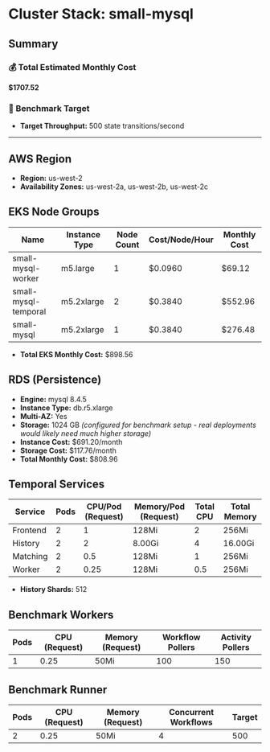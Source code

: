 # Cluster Stack: small-mysql

## Summary

### 💰 Total Estimated Monthly Cost
**$1707.52**

### 🎯 Benchmark Target
- **Target Throughput:** 500 state transitions/second

---

## AWS Region
- **Region:** us-west-2
- **Availability Zones:** us-west-2a, us-west-2b, us-west-2c

## EKS Node Groups
| Name | Instance Type | Node Count | Cost/Node/Hour | Monthly Cost |
|------|--------------|------------|----------------|-------------|
| small-mysql-worker | m5.large | 1 | $0.0960 | $69.12 |
| small-mysql-temporal | m5.2xlarge | 2 | $0.3840 | $552.96 |
| small-mysql | m5.2xlarge | 1 | $0.3840 | $276.48 |

- **Total EKS Monthly Cost:** $898.56

## RDS (Persistence)
- **Engine:** mysql 8.4.5
- **Instance Type:** db.r5.xlarge
- **Multi-AZ:** Yes
- **Storage:** 1024 GB *(configured for benchmark setup - real deployments would likely need much higher storage)*
- **Instance Cost:** $691.20/month
- **Storage Cost:** $117.76/month
- **Total Monthly Cost:** $808.96

## Temporal Services

| Service   | Pods | CPU/Pod (Request) | Memory/Pod (Request) | Total CPU | Total Memory |
|-----------|------|-------------------|----------------------|-----------|-------------|
| Frontend  | 2    | 1               | 128Mi                | 2       | 256Mi     |
| History   | 2    | 2               | 8.00Gi                | 4       | 16.00Gi     |
| Matching  | 2    | 0.5               | 128Mi                | 1       | 256Mi     |
| Worker    | 2    | 0.25               | 128Mi                | 0.5       | 256Mi     |

- **History Shards:** 512

## Benchmark Workers

| Pods | CPU (Request) | Memory (Request) | Workflow Pollers | Activity Pollers |
|------|---------------|------------------|------------------|------------------|
| 1 | 0.25 | 50Mi | 100 | 150 |

## Benchmark Runner

| Pods | CPU (Request) | Memory (Request) | Concurrent Workflows | Target |
|------|---------------|------------------|--------------------- |--------|
| 2 | 0.25 | 50Mi | 4 | 500 |

